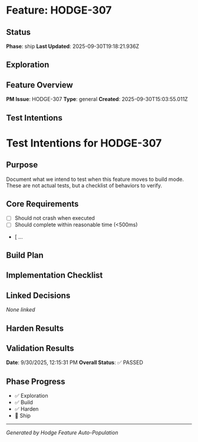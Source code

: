 # Feature: HODGE-307

## Status
**Phase**: ship
**Last Updated**: 2025-09-30T19:18:21.936Z

## Exploration
## Feature Overview
**PM Issue**: HODGE-307
**Type**: general
**Created**: 2025-09-30T15:03:55.011Z


## Test Intentions
# Test Intentions for HODGE-307

## Purpose
Document what we intend to test when this feature moves to build mode.
These are not actual tests, but a checklist of behaviors to verify.

## Core Requirements
- [ ] Should not crash when executed
- [ ] Should complete within reasonable time (<500ms)
- [ ...

## Build Plan
## Implementation Checklist


## Linked Decisions
_None linked_

## Harden Results
## Validation Results
**Date**: 9/30/2025, 12:15:31 PM
**Overall Status**: ✅ PASSED




## Phase Progress
- ✅ Exploration
- ✅ Build
- ✅ Harden
- 🔄 Ship

---
_Generated by Hodge Feature Auto-Population_
